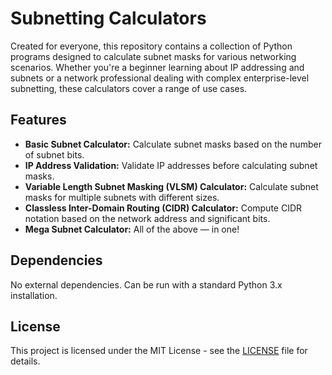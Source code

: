 # Subnetting Calculators

Created for everyone, this repository contains a collection of Python programs designed to calculate subnet masks for various networking scenarios. Whether you're a beginner learning about IP addressing and subnets or a network professional dealing with complex enterprise-level subnetting, these calculators cover a range of use cases.

## Features

- **Basic Subnet Calculator:** Calculate subnet masks based on the number of subnet bits.
- **IP Address Validation:** Validate IP addresses before calculating subnet masks.
- **Variable Length Subnet Masking (VLSM) Calculator:** Calculate subnet masks for multiple subnets with different sizes.
- **Classless Inter-Domain Routing (CIDR) Calculator:** Compute CIDR notation based on the network address and significant bits.
- **Mega Subnet Calculator:** All of the above — in one!

## Dependencies

No external dependencies. Can be run with a standard Python 3.x installation. 

## License

This project is licensed under the MIT License - see the [LICENSE](LICENSE) file for details.
